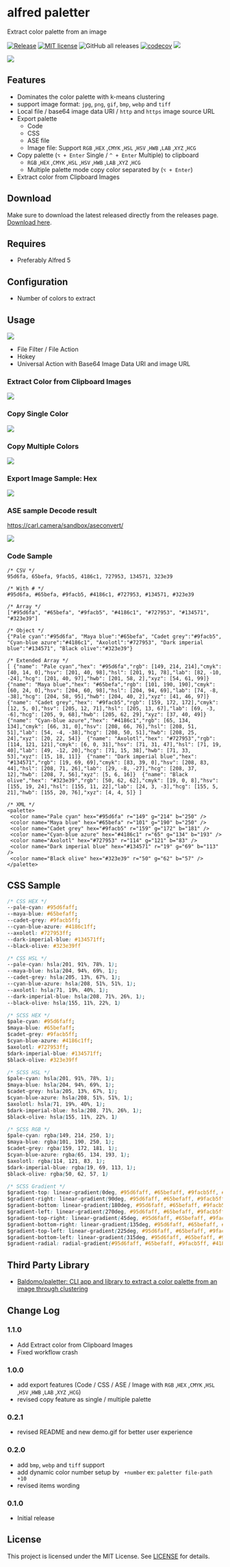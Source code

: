 # alfred paletter

Extract color palette from an image

[![Release](https://github.com/cage1016/alfred-paletter/actions/workflows/release.yml/badge.svg)](https://github.com/cage1016/alfred-paletter/actions/workflows/release.yml)
[![MIT license](https://img.shields.io/badge/License-MIT-blue.svg)](https://lbesson.mit-license.org/)
![GitHub all releases](https://img.shields.io/github/downloads/cage1016/alfred-paletter/total)
[![codecov](https://codecov.io/gh/cage1016/alfred-paletter/branch/master/graph/badge.svg)](https://codecov.io/gh/cage1016/alfred-paletter)
![](https://img.shields.io/badge/Alfred-5-blueviolet)

![](screenshots/export.gif)


## Features

- Dominates the color palette with k-means clustering
- support image format: `jpg`, `png`, `gif`, `bmp`, `webp` and `tiff`
- Local file / base64 image data URI / `http` and `https` image source URL
- Export palette
  - Code
  - CSS
  - ASE file
  - Image file: Support `RGB` ,`HEX` ,`CMYK` ,`HSL` ,`HSV` ,`HWB` ,`LAB` ,`XYZ` ,`HCG`
- Copy palette (`⌥ + Enter` Single / `^ + Enter` Multiple) to clipboard
  - `RGB` ,`HEX` ,`CMYK` ,`HSL` ,`HSV` ,`HWB` ,`LAB` ,`XYZ` ,`HCG`
  - Multiple palette mode copy color separated by (`⌥ + Enter`)
- Extract color from Clipboard Images

## Download
Make sure to download the latest released directly from the releases page. [Download here](https://github.com/cage1016/alfred-paletter/releases).

## Requires
- Preferably Alfred 5

## Configuration
- Number of colors to extract

## Usage

![](screenshots/usage.jpg)

- File Filter / File Action 
- Hokey
- Universal Action with Base64 Image Data URI and image URL

### Extract Color from Clipboard Images

![](screenshots/paletterfi.gif)

### Copy Single Color

![](screenshots/copy-single.gif)


### Copy Multiple Colors

![](screenshots/copy-multiple.gif)


### Export Image Sample: Hex

![](screenshots/hex.png)

### ASE sample Decode result

https://carl.camera/sandbox/aseconvert/

![](screenshots/ace-color-decode.jpeg)

### Code Sample

```
/* CSV */
95d6fa, 65befa, 9facb5, 4186c1, 727953, 134571, 323e39

/* With # */
#95d6fa, #65befa, #9facb5, #4186c1, #727953, #134571, #323e39

/* Array */
["#95d6fa", "#65befa", "#9facb5", "#4186c1", "#727953", "#134571", "#323e39"]

/* Object */
{"Pale cyan":"#95d6fa", "Maya blue":"#65befa", "Cadet grey":"#9facb5", "Cyan-blue azure":"#4186c1", "Axolotl":"#727953", "Dark imperial blue":"#134571", "Black olive":"#323e39"}

/* Extended Array */
[ {"name": "Pale cyan","hex": "#95d6fa","rgb": [149, 214, 214],"cmyk": [40, 14, 0],"hsv": [201, 40, 98],"hsl": [201, 91, 78],"lab": [82, -10, -24],"hcg": [201, 40, 97],"hwb": [201, 58, 2],"xyz": [54, 61, 99]}  {"name": "Maya blue","hex": "#65befa","rgb": [101, 190, 190],"cmyk": [60, 24, 0],"hsv": [204, 60, 98],"hsl": [204, 94, 69],"lab": [74, -8, -38],"hcg": [204, 58, 95],"hwb": [204, 40, 2],"xyz": [41, 46, 97]}  {"name": "Cadet grey","hex": "#9facb5","rgb": [159, 172, 172],"cmyk": [12, 5, 0],"hsv": [205, 12, 71],"hsl": [205, 13, 67],"lab": [69, -3, -6],"hcg": [205, 9, 68],"hwb": [205, 62, 29],"xyz": [37, 40, 49]}  {"name": "Cyan-blue azure","hex": "#4186c1","rgb": [65, 134, 134],"cmyk": [66, 31, 0],"hsv": [208, 66, 76],"hsl": [208, 51, 51],"lab": [54, -4, -38],"hcg": [208, 50, 51],"hwb": [208, 25, 24],"xyz": [20, 22, 54]}  {"name": "Axolotl","hex": "#727953","rgb": [114, 121, 121],"cmyk": [6, 0, 31],"hsv": [71, 31, 47],"hsl": [71, 19, 40],"lab": [49, -12, 20],"hcg": [71, 15, 38],"hwb": [71, 33, 53],"xyz": [15, 18, 11]}  {"name": "Dark imperial blue","hex": "#134571","rgb": [19, 69, 69],"cmyk": [83, 39, 0],"hsv": [208, 83, 44],"hsl": [208, 71, 26],"lab": [29, -8, -27],"hcg": [208, 37, 12],"hwb": [208, 7, 56],"xyz": [5, 6, 16]}  {"name": "Black olive","hex": "#323e39","rgb": [50, 62, 62],"cmyk": [19, 0, 8],"hsv": [155, 19, 24],"hsl": [155, 11, 22],"lab": [24, 3, -3],"hcg": [155, 5, 21],"hwb": [155, 20, 76],"xyz": [4, 4, 5]} ]

/* XML */
<palette>
 <color name="Pale cyan" hex="#95d6fa" r="149" g="214" b="250" /> 
 <color name="Maya blue" hex="#65befa" r="101" g="190" b="250" /> 
 <color name="Cadet grey" hex="#9facb5" r="159" g="172" b="181" /> 
 <color name="Cyan-blue azure" hex="#4186c1" r="65" g="134" b="193" /> 
 <color name="Axolotl" hex="#727953" r="114" g="121" b="83" /> 
 <color name="Dark imperial blue" hex="#134571" r="19" g="69" b="113" /> 
 <color name="Black olive" hex="#323e39" r="50" g="62" b="57" /> 
</palette>
```

## CSS Sample

```css
/* CSS HEX */
--pale-cyan: #95d6faff;
--maya-blue: #65befaff;
--cadet-grey: #9facb5ff;
--cyan-blue-azure: #4186c1ff;
--axolotl: #727953ff;
--dark-imperial-blue: #134571ff;
--black-olive: #323e39ff

/* CSS HSL */
--pale-cyan: hsla(201, 91%, 78%, 1);
--maya-blue: hsla(204, 94%, 69%, 1);
--cadet-grey: hsla(205, 13%, 67%, 1);
--cyan-blue-azure: hsla(208, 51%, 51%, 1);
--axolotl: hsla(71, 19%, 40%, 1);
--dark-imperial-blue: hsla(208, 71%, 26%, 1);
--black-olive: hsla(155, 11%, 22%, 1)

/* SCSS HEX */
$pale-cyan: #95d6faff;
$maya-blue: #65befaff;
$cadet-grey: #9facb5ff;
$cyan-blue-azure: #4186c1ff;
$axolotl: #727953ff;
$dark-imperial-blue: #134571ff;
$black-olive: #323e39ff

/* SCSS HSL */
$pale-cyan: hsla(201, 91%, 78%, 1);
$maya-blue: hsla(204, 94%, 69%, 1);
$cadet-grey: hsla(205, 13%, 67%, 1);
$cyan-blue-azure: hsla(208, 51%, 51%, 1);
$axolotl: hsla(71, 19%, 40%, 1);
$dark-imperial-blue: hsla(208, 71%, 26%, 1);
$black-olive: hsla(155, 11%, 22%, 1)

/* SCSS RGB */
$pale-cyan: rgba(149, 214, 250, 1);
$maya-blue: rgba(101, 190, 250, 1);
$cadet-grey: rgba(159, 172, 181, 1);
$cyan-blue-azure: rgba(65, 134, 193, 1);
$axolotl: rgba(114, 121, 83, 1);
$dark-imperial-blue: rgba(19, 69, 113, 1);
$black-olive: rgba(50, 62, 57, 1)

/* SCSS Gradient */
$gradient-top: linear-gradient(0deg, #95d6faff, #65befaff, #9facb5ff, #4186c1ff, #727953ff, #134571ff, #323e39ff);
$gradient-right: linear-gradient(90deg, #95d6faff, #65befaff, #9facb5ff, #4186c1ff, #727953ff, #134571ff, #323e39ff);
$gradient-bottom: linear-gradient(180deg, #95d6faff, #65befaff, #9facb5ff, #4186c1ff, #727953ff, #134571ff, #323e39ff);
$gradient-left: linear-gradient(270deg, #95d6faff, #65befaff, #9facb5ff, #4186c1ff, #727953ff, #134571ff, #323e39ff);
$gradient-top-right: linear-gradient(45deg, #95d6faff, #65befaff, #9facb5ff, #4186c1ff, #727953ff, #134571ff, #323e39ff);
$gradient-bottom-right: linear-gradient(135deg, #95d6faff, #65befaff, #9facb5ff, #4186c1ff, #727953ff, #134571ff, #323e39ff);
$gradient-top-left: linear-gradient(225deg, #95d6faff, #65befaff, #9facb5ff, #4186c1ff, #727953ff, #134571ff, #323e39ff);
$gradient-bottom-left: linear-gradient(315deg, #95d6faff, #65befaff, #9facb5ff, #4186c1ff, #727953ff, #134571ff, #323e39ff);
$gradient-radial: radial-gradient(#95d6faff, #65befaff, #9facb5ff, #4186c1ff, #727953ff, #134571ff, #323e39ff);
```

## Third Party Library

- [Baldomo/paletter: CLI app and library to extract a color palette from an image through clustering](https://github.com/Baldomo/paletter)

## Change Log

### 1.1.0
- Add Extract color from Clipboard Images
- Fixed workflow crash

### 1.0.0
- add export features (Code / CSS / ASE / Image with `RGB` ,`HEX` ,`CMYK` ,`HSL` ,`HSV` ,`HWB` ,`LAB` ,`XYZ` ,`HCG`) 
- revised copy feature as single / multiple palette

### 0.2.1
- revised README and new demo.gif for better user experience

### 0.2.0
- add `bmp`, `webp` and `tiff` support
- add dynamic color number setup by ` +number` ex: `paletter file-path +10`
- revised items wording

### 0.1.0
- Initial release

## License
This project is licensed under the MIT License. See [LICENSE](LICENSE) for details.